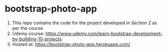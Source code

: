 # bootstrap-photo-app

1. This repo contains the code for the project developed in *Section 2* as per the course
2. Udemy course: https://www.udemy.com/learn-bootstrap-development-by-building-10-projects
3. Hosted at: https://bootstrap-photo-app.herokuapp.com/
